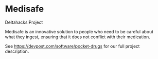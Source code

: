 # Medisafe
Deltahacks Project

Medisafe is an innovative solution to people who need to be careful about what they ingest, ensuring that it does not conflict with their medication.

See https://devpost.com/software/pocket-drugs for our full project description.
